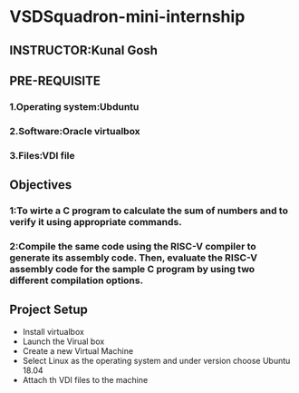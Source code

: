 # VSDSquadron-mini-internship
## INSTRUCTOR:Kunal Gosh
## PRE-REQUISITE
### 1.Operating system:Ubduntu
### 2.Software:Oracle virtualbox
### 3.Files:VDI file
## Objectives
### 1:To wirte a C program to calculate the sum of numbers and to verify it using appropriate commands.
### 2:Compile the same code using the RISC-V compiler to generate its assembly code. Then, evaluate the RISC-V assembly code for the sample C program by using two different compilation options.
## Project Setup
- Install virtualbox
- Launch the Virual box
- Create a new Virtual Machine
- Select Linux as the operating system and under version choose Ubuntu 18.04
- Attach th VDI files to the machine
